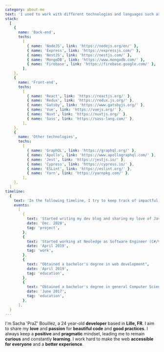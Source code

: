 ```yaml
---
category: about-me
text: 'I used to work with different technologies and languages such as Java & C#. I eventually settled with JavaScript/Typescript and made my current stack revolve around its ecosystem. Having a single language allows me to switch from one project to the other, and from the back to the front easily.'
stack:
  [
    {
      name: 'Back-end',
      techs:
        [
          { name: 'NodeJS', link: 'https://nodejs.org/en/' },
          { name: 'Express', link: 'https://expressjs.com/' },
          { name: 'NestJS', link: 'https://nestjs.com/' },
          { name: 'MongoDB', link: 'https://www.mongodb.com/' },
          { name: 'Firebase', link: 'https://firebase.google.com/' },
        ],
    },
    {
      name: 'Front-end',
      techs:
        [
          { name: 'React', link: 'https://reactjs.org/' },
          { name: 'Redux', link: 'https://redux.js.org/' },
          { name: 'Gatsby', link: 'https://www.gatsbyjs.org/' },
          { name: 'Vue', link: 'https://vuejs.org/' },
          { name: 'Nuxt', link: 'https://nuxtjs.org/' },
          { name: 'Sass', link: 'https://sass-lang.com/' },
        ],
    },
    {
      name: 'Other technologies',
      techs:
        [
          { name: 'GraphQL', link: 'https://graphql.org/' },
          { name: 'Apollo', link: 'https://www.apollographql.com/' },
          { name: 'Jest', link: 'https://jestjs.io/' },
          { name: 'Cypress', link: 'https://cypress.io/' },
          { name: 'ESLint', link: 'https://eslint.org/' },
          { name: 'Yarn', link: 'https://yarnpkg.com/' },
        ],
    },
  ]
timeline:
  {
    text: 'In the following timeline, I try to keep track of impactful events that made me the developer I am today.',
    events:
      [
        {
          text: 'Started writing my dev blog and sharing my love of Javascript',
          date: 'Dec. 2020',
          tag: 'project',
        },
        {
          text: 'Started working at Neoledge as Software Engineer (C#/VueJs)',
          date: 'April 2019',
          tag: 'work',
        },
        {
          text: "Obtained a bachelor's degree in web development",
          date: 'April 2019',
          tag: 'education',
        },
        {
          text: "Obtained a bachelor's degree in general Computer Science",
          date: 'June 2017',
          tag: 'education',
        },
      ],
  }
---
```


I'm Sacha 'PraZ' Bouillez, a 24 year-old **developer** based in **Lille, FR**. I aim to share my **love** and **passion** for **beautiful code** and **good practices**. I always keep a **positive** and **pragmatic** mindset, leading me to remain **curious** and constantly **learning**. I work hard to make the web **accessible for everyone** and a **better experience**.
